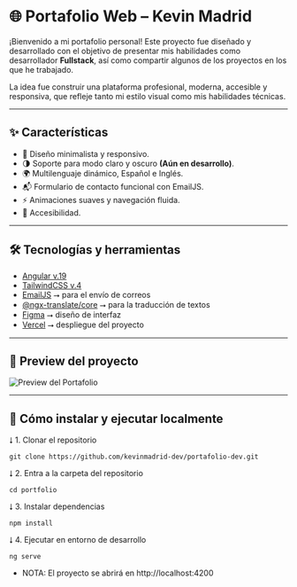 # 🌐 Portafolio Web – Kevin Madrid

¡Bienvenido a mi portafolio personal! Este proyecto fue diseñado y desarrollado con el objetivo de presentar mis habilidades como desarrollador **Fullstack**, así como compartir algunos de los proyectos en los que he trabajado.

La idea fue construir una plataforma profesional, moderna, accesible y responsiva, que refleje tanto mi estilo visual como mis habilidades técnicas.

---

## ✨ Características

- 🎨 Diseño minimalista y responsivo.
- 🌗 Soporte para modo claro y oscuro **(Aún en desarrollo)**.
- 🌍 Multilenguaje dinámico, Español e Inglés.
- 📬 Formulario de contacto funcional con EmailJS.
- ⚡ Animaciones suaves y navegación fluida.
- 🔐 Accesibilidad.

---

## 🛠️ Tecnologías y herramientas

- [Angular v.19](https://v19.angular.dev/overview)
- [TailwindCSS v.4](https://tailwindcss.com/)
- [EmailJS](https://www.emailjs.com/) ⭢ para el envío de correos
- [@ngx-translate/core](https://github.com/ngx-translate/core) ⭢ para la traducción de textos
- [Figma](https://figma.com/) ⭢ diseño de interfaz
- [Vercel](https://vercel.com/) ⭢ despliegue del proyecto

---

## 📸 Preview del proyecto

![Preview del Portafolio](./src/assets/preview.png)

---

## 🚀 Cómo instalar y ejecutar localmente

⭣ 1. Clonar el repositorio

```console
git clone https://github.com/kevinmadrid-dev/portafolio-dev.git
```

⭣ 2. Entra a la carpeta del repositorio

```console
cd portfolio
```

⭣ 3. Instalar dependencias

```console
npm install
```

⭣ 4. Ejecutar en entorno de desarrollo

```console
ng serve
```

- NOTA: El proyecto se abrirá en http://localhost:4200
